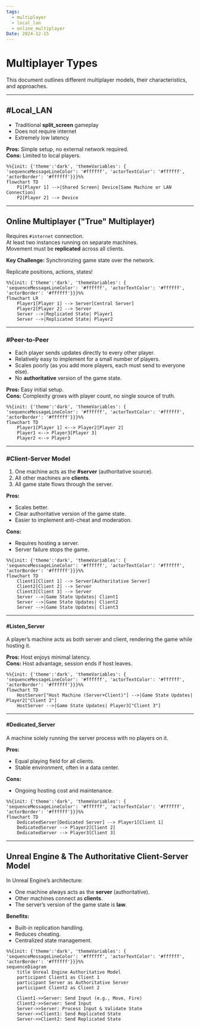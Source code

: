 ```yaml
---
tags:
  - multiplayer
  - local_lan
  - online_multiplayer
Date: 2024-12-15
---
```

# Multiplayer Types

This document outlines different multiplayer models, their characteristics, and approaches.  

---

## #Local_LAN

- Traditional **split\_screen** gameplay
- Does not require internet
- Extremely low latency

**Pros:** Simple setup, no external network required.  
**Cons:** Limited to local players.

```mermaid
%%{init: {'theme':'dark', 'themeVariables': { 'sequenceMessageLineColor': '#ffffff', 'actorTextColor': '#ffffff', 'actorBorder': '#ffffff'}}}%%
flowchart TD
    P1[Player 1] -->|Shared Screen| Device[Same Machine or LAN Connection]
    P2[Player 2] --> Device
```

---


## Online Multiplayer ("True" Multiplayer)

Requires `#internet` connection.  
At least two instances running on separate machines.  
Movement must be **replicated** across all clients.

**Key Challenge:** Synchronizing game state over the network.

Replicate positions, actions, states!
```mermaid
%%{init: {'theme':'dark', 'themeVariables': { 'sequenceMessageLineColor': '#ffffff', 'actorTextColor': '#ffffff', 'actorBorder': '#ffffff'}}}%%
flowchart LR
    Player1[Player 1] --> Server[Central Server]
    Player2[Player 2] --> Server
    Server -->|Replicated State| Player1
    Server -->|Replicated State| Player2

```

---

### #Peer-to-Peer

- Each player sends updates directly to every other player.
- Relatively easy to implement for a small number of players.
- Scales poorly (as you add more players, each must send to everyone else).
- No **authoritative** version of the game state.

**Pros:** Easy initial setup.  
**Cons:** Complexity grows with player count, no single source of truth.

```mermaid
%%{init: {'theme':'dark', 'themeVariables': { 'sequenceMessageLineColor': '#ffffff', 'actorTextColor': '#ffffff', 'actorBorder': '#ffffff'}}}%%
flowchart TD
    Player1[Player 1] <--> Player2[Player 2]
    Player1 <--> Player3[Player 3]
    Player2 <--> Player3

```

---

### #Client-Server Model

1. One machine acts as the **#server** (authoritative source).
2. All other machines are **clients**.
3. All game state flows through the server.

**Pros:**

- Scales better.
- Clear authoritative version of the game state.
- Easier to implement anti-cheat and moderation.

**Cons:**

- Requires hosting a server.
- Server failure stops the game.

```mermaid
%%{init: {'theme':'dark', 'themeVariables': { 'sequenceMessageLineColor': '#ffffff', 'actorTextColor': '#ffffff', 'actorBorder': '#ffffff'}}}%%
flowchart TD
    Client1[Client 1] --> Server[Authoritative Server]
    Client2[Client 2] --> Server
    Client3[Client 3] --> Server
    Server -->|Game State Updates| Client1
    Server -->|Game State Updates| Client2
    Server -->|Game State Updates| Client3

```

---

#### #Listen_Server

A player’s machine acts as both server and client, rendering the game while hosting it.

**Pros:** Host enjoys minimal latency.  
**Cons:** Host advantage, session ends if host leaves.

```mermaid
%%{init: {'theme':'dark', 'themeVariables': { 'sequenceMessageLineColor': '#ffffff', 'actorTextColor': '#ffffff', 'actorBorder': '#ffffff'}}}%%
flowchart TD
    HostServer["Host Machine (Server+Client)"] -->|Game State Updates| Player2["Client 2"]
    HostServer -->|Game State Updates| Player3["Client 3"]

```

---

#### #Dedicated_Server

A machine solely running the server process with no players on it.

**Pros:**

- Equal playing field for all clients.
- Stable environment, often in a data center.

**Cons:**

- Ongoing hosting cost and maintenance.
```mermaid
%%{init: {'theme':'dark', 'themeVariables': { 'sequenceMessageLineColor': '#ffffff', 'actorTextColor': '#ffffff', 'actorBorder': '#ffffff'}}}%%
flowchart TD
    DedicatedServer[Dedicated Server] --> Player1[Client 1]
    DedicatedServer --> Player2[Client 2]
    DedicatedServer --> Player3[Client 3]

```

---

## Unreal Engine & The Authoritative Client-Server Model

In Unreal Engine’s architecture:

- One machine always acts as the **server** (authoritative).
- Other machines connect as **clients**.
- The server’s version of the game state is **law**.

**Benefits:**

- Built-in replication handling.
- Reduces cheating.
- Centralized state management.

```mermaid
%%{init: {'theme':'dark', 'themeVariables': { 'sequenceMessageLineColor': '#ffffff', 'actorTextColor': '#ffffff', 'actorBorder': '#ffffff'}}}%%
sequenceDiagram
    title Unreal Engine Authoritative Model
    participant Client1 as Client 1
    participant Server as Authoritative Server
    participant Client2 as Client 2
    
    Client1->>Server: Send Input (e.g., Move, Fire)
    Client2->>Server: Send Input
    Server->>Server: Process Input & Validate State
    Server->>Client1: Send Replicated State
    Server->>Client2: Send Replicated State

```



